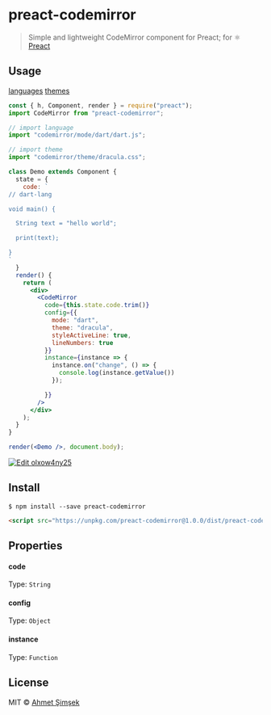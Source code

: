 # preact-codemirror

> Simple and lightweight CodeMirror component for Preact; for :atom_symbol: [Preact](https://github.com/developit/preact)

## Usage

[languages](https://github.com/codemirror/CodeMirror/tree/master/mode)
[themes](https://github.com/codemirror/CodeMirror/tree/master/theme)

```jsx
const { h, Component, render } = require("preact");
import CodeMirror from "preact-codemirror";

// import language
import "codemirror/mode/dart/dart.js";

// import theme
import "codemirror/theme/dracula.css";

class Demo extends Component {
  state = {
    code: `
// dart-lang

void main() {

  String text = "hello world";

  print(text);

}
`
  }
  render() {
    return (
      <div>
        <CodeMirror
          code={this.state.code.trim()}
          config={{
            mode: "dart",
            theme: "dracula",
            styleActiveLine: true,
            lineNumbers: true
          }}
          instance={instance => {
            instance.on("change", () => {
              console.log(instance.getValue())
            });

          }}
        />
      </div>
    );
  }
}

render(<Demo />, document.body);
```

[![Edit olxow4ny25](https://codesandbox.io/static/img/play-codesandbox.svg)](https://codesandbox.io/s/olxow4ny25)

## Install

```
$ npm install --save preact-codemirror
```

```html
<script src="https://unpkg.com/preact-codemirror@1.0.0/dist/preact-codemirror.min.js"></script>
```

## Properties

#### code
Type: `String`

#### config
Type: `Object`

#### instance
Type: `Function`

## License

MIT © [Ahmet Şimşek](https://github.com/indatawetrust)
